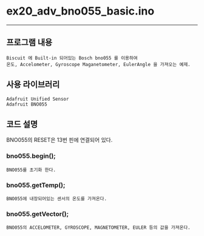 # ex20\_adv\_bno055\_basic.ino
* * * 
## 프로그램 내용
    Biscuit 에 Built-in 되어있는 Bosch bno055 를 이용하여
    온도, Accelometer, Gyroscope Maganetometer, EulerAngle 을 가져오는 예제.

## 사용 라이브러리
    Adafruit Unified Sensor
    Adafruit BNO055

## 코드 설명
BNO055의 RESET은 13번 핀에 연결되어 있다.
### bno055.begin();
    BNO055를 초기화 한다.
### bno055.getTemp();
    BNO055에 내장되어있는 센서의 온도를 가져온다.
### bno055.getVector();
    BNO055의 ACCELOMETER, GYROSCOPE, MAGNETOMETER, EULER 등의 값을 가져온다.


